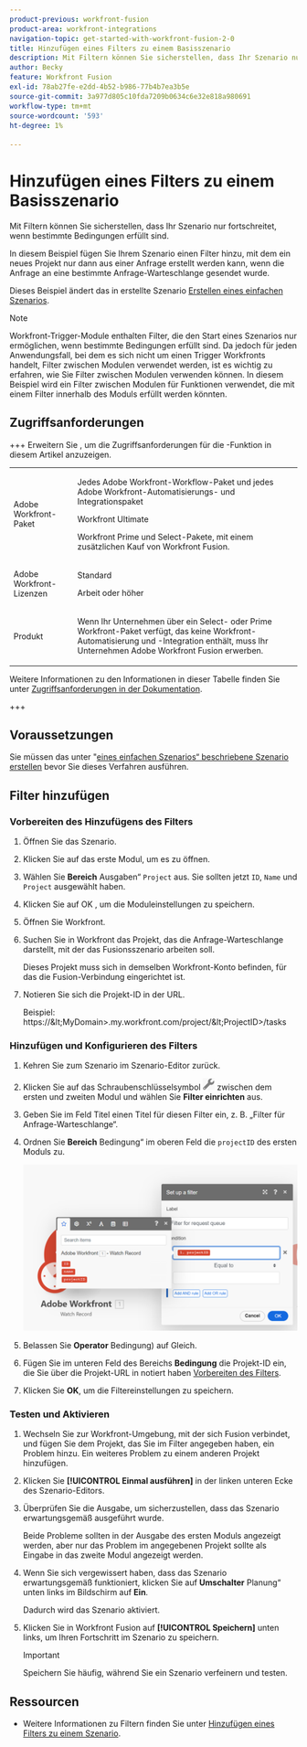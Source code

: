 ```yaml
---
product-previous: workfront-fusion
product-area: workfront-integrations
navigation-topic: get-started-with-workfront-fusion-2-0
title: Hinzufügen eines Filters zu einem Basisszenario
description: Mit Filtern können Sie sicherstellen, dass Ihr Szenario nur fortschreitet, wenn bestimmte Bedingungen erfüllt sind.
author: Becky
feature: Workfront Fusion
exl-id: 78ab27fe-e2dd-4b52-b986-77b4b7ea3b5e
source-git-commit: 3a977d805c10fda7209b0634c6e32e818a980691
workflow-type: tm+mt
source-wordcount: '593'
ht-degree: 1%

---
```


# Hinzufügen eines Filters zu einem Basisszenario

Mit Filtern können Sie sicherstellen, dass Ihr Szenario nur fortschreitet, wenn bestimmte Bedingungen erfüllt sind.

In diesem Beispiel fügen Sie Ihrem Szenario einen Filter hinzu, mit dem ein neues Projekt nur dann aus einer Anfrage erstellt werden kann, wenn die Anfrage an eine bestimmte Anfrage-Warteschlange gesendet wurde.

Dieses Beispiel ändert das in erstellte Szenario [Erstellen eines einfachen Szenarios](/help/workfront-fusion/build-practice-scenarios/create-basic-scenario.md).

>[!NOTE]
>
>Workfront-Trigger-Module enthalten Filter, die den Start eines Szenarios nur ermöglichen, wenn bestimmte Bedingungen erfüllt sind. Da jedoch für jeden Anwendungsfall, bei dem es sich nicht um einen Trigger Workfronts handelt, Filter zwischen Modulen verwendet werden, ist es wichtig zu erfahren, wie Sie Filter zwischen Modulen verwenden können. In diesem Beispiel wird ein Filter zwischen Modulen für Funktionen verwendet, die mit einem Filter innerhalb des Moduls erfüllt werden könnten.

## Zugriffsanforderungen

+++ Erweitern Sie , um die Zugriffsanforderungen für die -Funktion in diesem Artikel anzuzeigen.

<table style="table-layout:auto">
 <col> 
 <col> 
 <tbody> 
  <tr> 
   <td role="rowheader">Adobe Workfront-Paket</td> 
   <td> <p>Jedes Adobe Workfront-Workflow-Paket und jedes Adobe Workfront-Automatisierungs- und Integrationspaket</p><p>Workfront Ultimate</p><p>Workfront Prime und Select-Pakete, mit einem zusätzlichen Kauf von Workfront Fusion.</p> </td> 
  </tr> 
  <tr data-mc-conditions=""> 
   <td role="rowheader">Adobe Workfront-Lizenzen</td> 
   <td> <p>Standard</p><p>Arbeit oder höher</p> </td> 
  </tr> 
  <tr> 
   <td role="rowheader">Produkt</td> 
   <td>
   <p>Wenn Ihr Unternehmen über ein Select- oder Prime Workfront-Paket verfügt, das keine Workfront-Automatisierung und -Integration enthält, muss Ihr Unternehmen Adobe Workfront Fusion erwerben.</li></ul>
   </td> 
  </tr>
 </tbody> 
</table>

Weitere Informationen zu den Informationen in dieser Tabelle finden Sie unter [Zugriffsanforderungen in der Dokumentation](/help/workfront-fusion/references/licenses-and-roles/access-level-requirements-in-documentation.md).

+++

## Voraussetzungen

Sie müssen das unter &quot;[&#x200B; eines einfachen Szenarios“ beschriebene Szenario erstellen](/help/workfront-fusion/build-practice-scenarios/create-basic-scenario.md) bevor Sie dieses Verfahren ausführen.

## Filter hinzufügen

### Vorbereiten des Hinzufügens des Filters

1. Öffnen Sie das Szenario.
1. Klicken Sie auf das erste Modul, um es zu öffnen.
1. Wählen Sie **Bereich** Ausgaben“ `Project` aus.
Sie sollten jetzt `ID`, `Name` und `Project` ausgewählt haben.
1. Klicken Sie auf OK , um die Moduleinstellungen zu speichern.
1. Öffnen Sie Workfront.
1. Suchen Sie in Workfront das Projekt, das die Anfrage-Warteschlange darstellt, mit der das Fusionsszenario arbeiten soll.

   Dieses Projekt muss sich in demselben Workfront-Konto befinden, für das die Fusion-Verbindung eingerichtet ist.

1. Notieren Sie sich die Projekt-ID in der URL.

   Beispiel: https://\&lt;MyDomain\>.my.workfront.com/project/\&lt;ProjectID\>/tasks

### Hinzufügen und Konfigurieren des Filters

1. Kehren Sie zum Szenario im Szenario-Editor zurück.
1. Klicken Sie auf das Schraubenschlüsselsymbol ![Schraubenschlüsselsymbol](assets/wrench-icon.png) zwischen dem ersten und zweiten Modul und wählen Sie **Filter einrichten** aus.
1. Geben Sie im Feld Titel einen Titel für diesen Filter ein, z. B. „Filter für Anfrage-Warteschlange“.
1. Ordnen Sie **Bereich** Bedingung“ im oberen Feld die `projectID` des ersten Moduls zu.

   ![Projekt-ID zuordnen](assets/map-proj-id.png)
1. Belassen Sie **Operator** Bedingung) auf Gleich.
1. Fügen Sie im unteren Feld des Bereichs **Bedingung** die Projekt-ID ein, die Sie über die Projekt-URL in notiert haben [Vorbereiten des Filters](#prepare-to-add-the-filter).
1. Klicken Sie **OK**, um die Filtereinstellungen zu speichern.

### Testen und Aktivieren

1. Wechseln Sie zur Workfront-Umgebung, mit der sich Fusion verbindet, und fügen Sie dem Projekt, das Sie im Filter angegeben haben, ein Problem hinzu. Ein weiteres Problem zu einem anderen Projekt hinzufügen.
1. Klicken Sie **[!UICONTROL Einmal ausführen]** in der linken unteren Ecke des Szenario-Editors.
1. Überprüfen Sie die Ausgabe, um sicherzustellen, dass das Szenario erwartungsgemäß ausgeführt wurde.

   Beide Probleme sollten in der Ausgabe des ersten Moduls angezeigt werden, aber nur das Problem im angegebenen Projekt sollte als Eingabe in das zweite Modul angezeigt werden.
1. Wenn Sie sich vergewissert haben, dass das Szenario erwartungsgemäß funktioniert, klicken Sie auf **Umschalter** Planung“ unten links im Bildschirm auf **Ein**.

   Dadurch wird das Szenario aktiviert.
1. Klicken Sie in Workfront Fusion auf **[!UICONTROL Speichern]** unten links, um Ihren Fortschritt im Szenario zu speichern.

   >[!IMPORTANT]
   >
   >Speichern Sie häufig, während Sie ein Szenario verfeinern und testen.

## Ressourcen

* Weitere Informationen zu Filtern finden Sie unter [Hinzufügen eines Filters zu einem Szenario](/help/workfront-fusion/create-scenarios/add-modules/add-a-filter-to-a-scenario.md).
